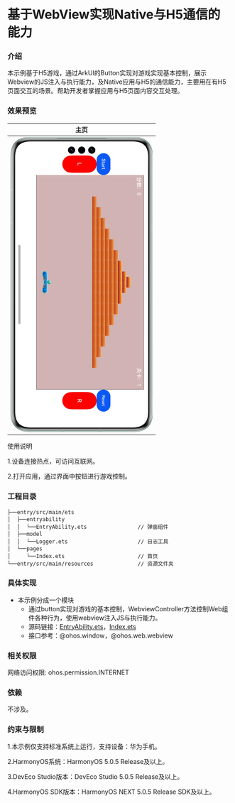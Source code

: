 # 基于WebView实现Native与H5通信的能力

### 介绍

本示例基于H5游戏，通过ArkUI的Button实现对游戏实现基本控制，展示Webview的JS注入与执行能力，及Native应用与H5的通信能力，主要用在有H5页面交互的场景。帮助开发者掌握应用与H5页面内容交互处理。

### 效果预览

| 主页                               |
|----------------------------------|
| ![](screenshots/device/main.png) |

使用说明

1.设备连接热点，可访问互联网。

2.打开应用，通过界面中按钮进行游戏控制。

### 工程目录
```
├──entry/src/main/ets
│  ├──entryability
│  │  └──EntryAbility.ets                // 弹窗组件
│  ├──model
│  │  └──Logger.ets                      // 日志工具
│  └──pages
│     └──Index.ets                       // 首页
└──entry/src/main/resources              // 资源文件夹
```

### 具体实现

* 本示例分成一个模块
  * 通过button实现对游戏的基本控制，WebviewController方法控制Web组件各种行为，使用webview注入JS与执行能力。
  * 源码链接：[EntryAbility.ets](entry/src/main/ets/entryability/EntryAbility.ets)，[Index.ets](entry/src/main/ets/pages/Index.ets)
  * 接口参考：@ohos.window，@ohos.web.webview

### 相关权限

网络访问权限: ohos.permission.INTERNET

### 依赖

不涉及。

### 约束与限制

1.本示例仅支持标准系统上运行，支持设备：华为手机。

2.HarmonyOS系统：HarmonyOS 5.0.5 Release及以上。

3.DevEco Studio版本：DevEco Studio 5.0.5 Release及以上。

4.HarmonyOS SDK版本：HarmonyOS NEXT 5.0.5 Release SDK及以上。

